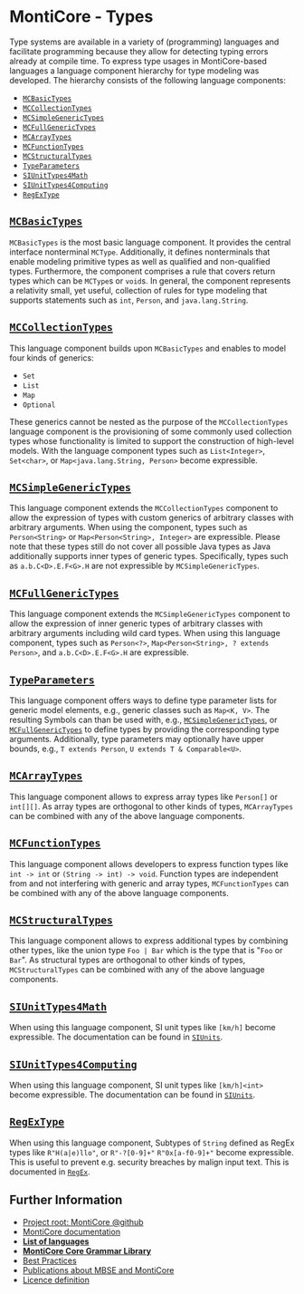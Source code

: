 <!-- (c) https://github.com/MontiCore/monticore -->

<!-- This is a MontiCore stable explanation. -->

# MontiCore - Types

Type systems are available in a variety of (programming) languages and
facilitate programming because they allow for detecting typing errors already 
at compile time. To express type usages in MontiCore-based languages a language
component hierarchy for type modeling was developed. The hierarchy consists of
the following language components:

* [`MCBasicTypes`](MCBasicTypes.mc4)
* [`MCCollectionTypes`](MCCollectionTypes.mc4)
* [`MCSimpleGenericTypes`](MCSimpleGenericTypes.mc4)
* [`MCFullGenericTypes`](MCFullGenericTypes.mc4)
* [`MCArrayTypes`](MCArrayTypes.mc4)
* [`MCFunctionTypes`](MCFunctionTypes.mc4)
* [`MCStructuralTypes`](MCStructuralTypes.mc4)
* [`TypeParameters`](TypeParameters.mc4)
* [`SIUnitTypes4Math`](../siunit/SIUnitTypes4Math.mc4)
* [`SIUnitTypes4Computing`](../siunit/SIUnitTypes4Computing.mc4)
* [`RegExType`](../regex/RegExType.mc4)
 
## [`MCBasicTypes`](MCBasicTypes.mc4)

`MCBasicTypes` is the most basic language component. It provides the central
interface nonterminal `MCType`. Additionally, it defines nonterminals that
enable modeling primitive types as well as qualified and non-qualified
types. Furthermore, the component comprises a rule that covers return types
which can be `MCType`s or `void`s. In general, the component represents a
relativity small, yet useful, collection of rules for type modeling that
supports statements such as `int`, `Person`, and `java.lang.String`.

## [`MCCollectionTypes`](MCCollectionTypes.mc4)

This language component builds upon `MCBasicTypes` and enables to model four
kinds of generics:

* `Set`
* `List`
* `Map`
* `Optional`

These generics cannot be nested as the purpose of the `MCCollectionTypes`
language component is the provisioning of some commonly used collection types
whose functionality is limited to support the construction of high-level models.
With the language component types such as `List<Integer>`, `Set<char>`, or
`Map<java.lang.String, Person>` become expressible.

## [`MCSimpleGenericTypes`](MCSimpleGenericTypes.mc4)

This language component extends the `MCCollectionTypes` component to allow the
expression of types with custom generics of arbitrary classes with arbitrary
arguments. When using the component, types such as `Person<String>` or
`Map<Person<String>, Integer>` are expressible. Please note that these types
still do not cover all possible Java types as Java additionally supports inner
types of generic types. Specifically, types such as `a.b.C<D>.E.F<G>.H` are
not expressible by `MCSimpleGenericTypes`.

## [`MCFullGenericTypes`](MCFullGenericTypes.mc4)

This language component extends the `MCSimpleGenericTypes` component to allow
the expression of inner generic types of arbitrary classes with arbitrary
arguments including wild card types. When using this language component,
types such as `Person<?>`, `Map<Person<String>, ? extends Person>`, and
`a.b.C<D>.E.F<G>.H` are expressible.

## [`TypeParameters`](TypeParameters.mc4)

This language component offers ways to define type parameter lists
for generic model elements, e.g., generic classes such as `Map<K, V>`.
The resulting Symbols can than be used with, e.g., 
[`MCSimpleGenericTypes`](MCSimpleGenericTypes.mc4), or
[`MCFullGenericTypes`](MCFullGenericTypes.mc4)
to define types by providing the corresponding type arguments.
Additionally, type parameters may optionally have upper bounds,
e.g., `T extends Person`, `U extends T & Comparable<U>`.

## [`MCArrayTypes`](MCArrayTypes.mc4)

This language component allows to express array types like `Person[]` or
`int[][]`. As array types are orthogonal to other kinds of 
types, `MCArrayTypes` can be
combined with any of the above language components.

## [`MCFunctionTypes`](MCFunctionTypes.mc4)

This language component allows developers to express function types
like `int -> int` or `(String -> int) -> void`.
Function types are independent from and not interfering with 
generic and array types,
`MCFunctionTypes` can be combined with any of the above language components.

## [`MCStructuralTypes`](MCStructuralTypes.mc4)

This language component allows to express additional types
by combining other types,
like the union type `Foo | Bar` which is the type that is "`Foo` or `Bar`".
As structural types are orthogonal to other kinds of types,
`MCStructuralTypes` can be combined with any of the above
language components.

## [`SIUnitTypes4Math`](../siunit/SIUnitTypes4Math.mc4)

When using this language component,
SI unit types like `[km/h]` become expressible.
The documentation can be found in [`SIUnits`](../siunit/SIUnits.md).

## [`SIUnitTypes4Computing`](../siunit/SIUnitTypes4Computing.mc4)

When using this language component,
SI unit types like `[km/h]<int>` become expressible.
The documentation can be found in [`SIUnits`](../siunit/SIUnits.md).

## [`RegExType`](../regex/RegExType.mc4) 

When using this language component,
Subtypes of `String` defined as RegEx types like 
`R"H(a|e)llo"`, or `R"-?[0-9]+"` `R"0x[a-f0-9]+"` 
become expressible. This is useful to prevent e.g. security breaches by 
malign input text.
This is documented in [`RegEx`](../regex/RegEx.md).

## Further Information

* [Project root: MontiCore @github](https://github.com/MontiCore/monticore)
* [MontiCore documentation](https://www.monticore.de/)
* [**List of languages**](https://github.com/MontiCore/monticore/blob/opendev/docs/Languages.md)
* [**MontiCore Core Grammar Library**](https://github.com/MontiCore/monticore/blob/opendev/monticore-grammar/src/main/grammars/de/monticore/Grammars.md)
* [Best Practices](https://github.com/MontiCore/monticore/blob/opendev/docs/BestPractices.md)
* [Publications about MBSE and MontiCore](https://www.se-rwth.de/publications/)
* [Licence definition](https://github.com/MontiCore/monticore/blob/master/00.org/Licenses/LICENSE-MONTICORE-3-LEVEL.md)
